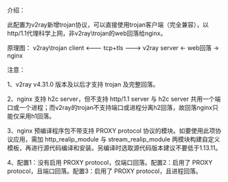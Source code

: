 介绍：

此配置为v2ray新增trojan协议，可以直接使用trojan客户端（完全兼容），以http/1.1代理科学上网，非v2ray\trojan的web回落给nginx。

原理图： v2ray\trojan client <--- tcp+tls ---> v2ray server <- web回落 -> nginx

注意：

1、v2ray v4.31.0 版本及以后才支持 trojan 及完整回落。

2、nginx 支持 h2c server，但不支持 http/1.1 server 与 h2c server 共用一个端口或一个进程；而v2ray的trojan不支持端口或进程分离h2回落，故回落nginx只能仅采用h1回落。

3、nginx 预编译程序包不带支持 PROXY protocol 协议的模块。如要使用此项协议应用，需加 http_realip_module 与 stream_realip_module 两模块构建自定义模板，再进行源代码编译和安装。另编译时选取源代码版本建议不要低于1.13.11。

4、配置1：没有启用 PROXY protocol，仅端口回落。配置2：启用了 PROXY protocol，且端口回落。配置3：启用了 PROXY protocol，且进程回落。
